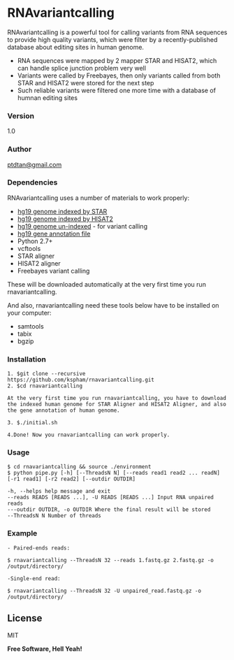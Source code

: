 # RNAvariantcalling

RNAvariantcalling is a powerful tool for calling variants from RNA sequences to provide high quality variants, which were filter by a recently-published database about editing sites in human genome. 

  - RNA sequences were mapped by 2 mapper STAR and HISAT2, which can handle splice junction problem very well
  - Variants were called by Freebayes, then only variants called from both STAR and HISAT2 were stored for the next step
  - Such reliable variants were filtered one more time with a database of humnan editing sites

### Version
1.0
### Author
ptdtan@gmail.com

### Dependencies

RNAvariantcalling uses a number of materials to work properly:

* [hg19 genome indexed by STAR] 
* [hg19 genome indexed by HISAT2] 
* [hg19 genome un-indexed] - for variant calling
* [hg19 gene annotation file]
* Python 2.7+
* vcftools
* STAR aligner
* HISAT2 aligner
* Freebayes variant calling

These will be downloaded automatically at the very first time you run rnavariantcalling.

And also, rnavariantcalling need these tools below have to be installed on your computer:
* samtools 
* tabix
* bgzip

### Installation
```
1. $git clone --recursive https://github.com/kspham/rnavariantcalling.git
2. $cd rnavariantcalling

At the very first time you run rnavariantcalling, you have to download the indexed human genome for STAR Aligner and HISAT2 Aligner, and also the gene annotation of human genome.

3. $./initial.sh

4.Done! Now you rnavariantcalling can work properly.

```
### Usage 

```
$ cd rnavariantcalling && source ./environment
$ python pipe.py [-h] [--ThreadsN N] [--reads read1 read2 ... readN] [-r1 read1] [-r2 read2] [--outdir OUTDIR]
```
    -h, --helps help message and exit 
    --reads READS [READS ...], -U READS [READS ...] Input RNA unpaired reads 
    ---outdir OUTDIR, -o OUTDIR Where the final result will be stored 
    --ThreadsN N Number of threads
### Example
    - Paired-ends reads: 
```
$ rnavariantcalling --ThreadsN 32 --reads 1.fastq.gz 2.fastq.gz -o /output/directory/
```

    -Single-end read: 
```
$ rnavariantcalling --ThreadsN 32 -U unpaired_read.fastq.gz -o /output/directory/
```

License
----

MIT


**Free Software, Hell Yeah!**

[//]: # (These are reference links used in the body of this note and get stripped out when the markdown processor does its job. There is no need to format nicely because it shouldn't be seen. Thanks SO - http://stackoverflow.com/questions/4823468/store-comments-in-markdown-syntax)


   [hg19 genome indexed by STAR]: <https://www.encodeproject.org/files/ENCFF069ZCO/@@download/ENCFF069ZCO.tar.gz>
   [hg19 genome indexed by HISAT2]: <ftp://ftp.ccb.jhu.edu/pub/infphilo/hisat2/data/grch37.tar.gz>
   [hg19 genome un-indexed]:<http://hgdownload.cse.ucsc.edu/goldenPath/hg19/bigZips/hg19.2bit>
   [hg19 gene annotation file]:<ftp://ftp.ensembl.org/pub/release-75/gtf/homo_sapiens/Homo_sapiens.GRCh37.75.gtf.gz>

